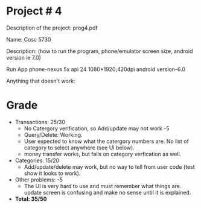 # Project # 4
Description of the project: prog4.pdf

Name: Cosc 5730

Description:  (how to run the program, phone/emulator screen size, android version ie 7.0)

Run App phone-nexus 5x api 24 1080*1920;420dpi android version-6.0

Anything that doesn't work:




# Grade

* Transactions: 25/30
  * No Catergory verification, so Add/update may not work -5
  * Query/Delete: Working.
  * User expected to know what the catergory numbers are.  No list of category to select anywhere (see UI below).
  * money transfer works, but fails on category verfication as well.
* Categories: 15/20
  * Add/update/delete may work, but no way to tell from user code (test show it looks to work).
* Other problems: -5
  * The UI is very hard to use and must remember what things are.  update screen is confusing and make no sense until it is explained.
* **Total: 35/50**


